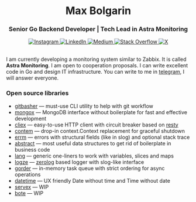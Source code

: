<h1 align="center">Max Bolgarin</h1> 
<h3 align="center">Senior Go Backend Developer | Tech Lead in Astra Monitoring</h3>

<div align="center">
<a href="https://instagram.com/maxbolgarin">
    <img src="https://img.shields.io/badge/Instagram-%23E4405F.svg?logo=Instagram&logoColor=white" alt="Instagram">
</a>
<a href="https://linkedin.com/in/maxbolgarin">
    <img src="https://img.shields.io/badge/LinkedIn-%230077B5.svg?logo=linkedin&logoColor=white" alt="LinkedIn">
</a>
<a href="https://medium.com/@mxbolgarin">
    <img src="https://img.shields.io/badge/Medium-12100E?logo=medium&logoColor=white" alt="Medium">
</a>
<a href="https://stackoverflow.com/users/16748093">
    <img src="https://img.shields.io/badge/-Stackoverflow-FE7A16?logo=stack-overflow&logoColor=white" alt="Stack Overflow">
</a>
<a href="https://x.com/mxbolgarin">
    <img src="https://img.shields.io/badge/X-black.svg?logo=X&logoColor=white" alt="X">
</a>
</div>

</br>
<p>I am currently developing a monitoring system similar to Zabbix. It is called <b>Astra Monitoring</b>. I am open to cooperation proposals. I can write excellent code in Go and design IT infrastructure. You can write to me in <a href="https://t.me/maxbolgarin">telegram</a>, I will answer everyone.</p>


<h3>Open source libraries</h3>
<ul>
    <li><a href="https://github.com/maxbolgarin/gitbasher">gitbasher</a> — must-use CLI utility to help with git workflow</li>
    <li><a href="https://github.com/maxbolgarin/mongox">mongox</a> — MongoDB interface without boilerplate for fast and effective development</li>
    <li><a href="https://github.com/maxbolgarin/cliex">cliex</a> — easy-to-use HTTP client with circuit breaker based on <a href="https://github.com/go-resty/resty">resty</a></li>
    <li><a href="https://github.com/maxbolgarin/contem">contem</a> — drop-in context.Context replacement for graceful shutdown</li>
    <li><a href="https://github.com/maxbolgarin/errm">errm</a> — errors with structural fields (like in slog) and optional stack trace</li>
    <li><a href="https://github.com/maxbolgarin/abstract">abstract</a> — most useful data structures to get rid of boilerplate in business code</li>
    <li><a href="https://github.com/maxbolgarin/lang">lang</a> — generic one-liners to work with variables, slices and maps</li>
    <li><a href="https://github.com/maxbolgarin/logze">logze</a> — <a href="https://github.com/rs/zerolog">zerolog</a> based logger with slog-like interface</li>
    <li><a href="https://github.com/maxbolgarin/gorder">gorder</a> — in-memory task queue with strict ordering for async operations</li>
    <li><a href="https://github.com/maxbolgarin/datetime">datetime</a> — UX friendly Date without time and Time without date</li>
    <li><a href="https://github.com/maxbolgarin/servex">servex</a> — WIP</li>
    <li><a href="https://github.com/maxbolgarin/bote">bote</a> — WIP</li>
</ul>


<!--
<h2 align="center">💻 Tech Stack</h1>

<div align="center">
<img src="https://img.shields.io/badge/go-%2300ADD8.svg?style=for-the-badge&logo=go&logoColor=white" alt="Go"> 
<img src="https://img.shields.io/badge/python-3670A0?style=for-the-badge&logo=python&logoColor=ffdd54" alt="Python"> 
<img src="https://img.shields.io/badge/javascript-%23323330.svg?style=for-the-badge&logo=javascript&logoColor=%23F7DF1E" alt="JavaScript"> 
<img src="https://img.shields.io/badge/shell_script-%23121011.svg?style=for-the-badge&logo=gnu-bash&logoColor=white" alt="Shell Script"> 

</div>
<div align="center">
<img src="https://img.shields.io/badge/MongoDB-%234ea94b.svg?style=for-the-badge&logo=mongodb&logoColor=white" alt="MongoDB"> 
<img src="https://img.shields.io/badge/postgres-%23316192.svg?style=for-the-badge&logo=postgresql&logoColor=white" alt="Postgres"> 
<img src="https://img.shields.io/badge/docker-%230db7ed.svg?style=for-the-badge&logo=docker&logoColor=white" alt="Docker"> 
<img src="https://img.shields.io/badge/kubernetes-%23326ce5.svg?style=for-the-badge&logo=kubernetes&logoColor=white" alt="Kubernetes">
<img src="https://img.shields.io/badge/gitlab%20CI-%23181717.svg?style=for-the-badge&logo=gitlab&logoColor=white" alt="GitLab CI"> 
<img src="https://img.shields.io/badge/Prometheus-E6522C?style=for-the-badge&logo=Prometheus&logoColor=white" alt="Prometheus"> 
</div>

-->
